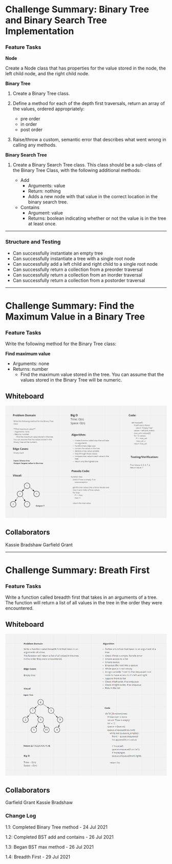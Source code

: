 # Challenge Summary: Binary Tree and Binary Search Tree Implementation

### Feature Tasks

**Node**

Create a Node class that has properties for the value stored in the node, the left child node, and the right child node.

**Binary Tree**

1. Create a Binary Tree class.
1. Define a method for each of the depth first traversals, return an array of the values, ordered appropriately:
    - pre order
    - in order
    - post order

1. Raise/throw a custom, semantic error that describes what went wrong in calling any methods.

**Binary Search Tree**

1. Create a Binary Search Tree class.
    This class should be a sub-class of the Binary Tree Class, with the following additional methods:

    - Add
        - Arguments: value
        - Return: nothing
        - Adds a new node with that value in the correct location in the binary search tree.
    - Contains
        - Argument: value
        - Returns: boolean indicating whether or not the value is in the tree at least once.

---

### Structure and Testing

- Can successfully instantiate an empty tree
- Can successfully instantiate a tree with a single root node
- Can successfully add a left child and right child to a single root node
- Can successfully return a collection from a preorder traversal
- Can successfully return a collection from an inorder traversal
- Can successfully return a collection from a postorder traversal

---

# Challenge Summary: Find the Maximum Value in a Binary Tree

### Feature Tasks

Write the following method for the Binary Tree class:

**Find maximum value**
- Arguments: none
- Returns: number
    - Find the maximum value stored in the tree. You can assume that the values stored in the Binary Tree will be numeric.

## Whiteboard
![](tree-max.PNG)

## Collaborators

Kassie Bradshaw
Garfield Grant

---

# Challenge Summary: Breath First

### Feature Tasks
Write a function called breadth first that takes in an arguments of a tree.
The function will return a list of all values in the tree in the order they were encountered.

## Whiteboard
![](breadth_first.PNG)

## Collaborators

Garfield Grant
Kassie Bradshaw

### Change Log

1.1: Completed Binary Tree method - 24 Jul 2021

1.2: Completed BST add and contains - 26 Jul 2021

1.3: Began BST max method - 26 Jul 2021

1.4: Breadth First - 29 Jul 2021
